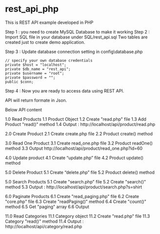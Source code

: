# rest_api_php
This is REST API example developed in PHP

Step 1 : you need to create MySQL Database to make it working
Step 2 : Import SQL file in your database under SQL/rest_api.sql
 Two tables are created just to create demo application.
 
Step 3 :  Update database connection setting in config\database.php
		
	// specify your own database credentials
    private $host = "localhost";
    private $db_name = "rest_api";
    private $username = "root";
    private $password = "";
    public $conn;
	
	
Step 4 : Now you are ready to access data using REST API.

API will return formate in Json.

Below API content 

1.0 Read Products
1.1 Product Object
1.2 Create "read.php" file
1.3 Add Product "read()" method
1.4 Output : http://localhost/api/product/read.php

2.0 Create Product
2.1 Create create.php file
2.2 Product create() method

3.0 Read One Product
3.1 Create read_one.php file
3.2 Product readOne() method
3.3 Output http://localhost/api/product/read_one.php?id=60

4.0 Update product
4.1 Create “update.php” file
4.2 Product update() method

5.0 Delete Product
5.1 Create “delete.php” file
5.2 Product delete() method

5.0 Search Products
5.1 Create "search.php" file
5.2 Create "search()" method
5.3 Output : http://localhost/api/product/search.php?s=shirt

6.0 Paginate Products
6.1 Create "read_paging.php" file
6.2 Create "core.php" file
6.3 Create "readPaging()" method
6.4 Create "count()" method
6.5 Get "paging" array
6.6 Output

11.0 Read Categories
11.1 Category object
11.2 Create "read.php" file
11.3 Category "read()" method
11.4 Output : http://localhost/api/category/read.php



 
 
 
